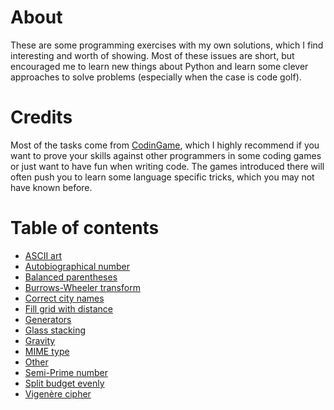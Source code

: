 # About
These are some programming exercises with my own solutions, which I find interesting and worth of showing. Most of these issues are short, but encouraged me to learn new things about Python and learn some clever approaches to solve problems (especially when the case is code golf).

# Credits
Most of the tasks come from [CodinGame](https://www.codingame.com/profile/b537e4e78f44fe5c659ad1737201c01f7716321), which I highly recommend if you want to prove your skills against other programmers in some coding games or just want to have fun when writing code. The games introduced there will often push you to learn some language specific tricks, which you may not have known before.

# Table of contents
- [ASCII art](https://github.com/pawelzar/python-snippets/tree/master/snippets/ascii_art)
- [Autobiographical number](https://github.com/pawelzar/python-snippets/tree/master/snippets/autobiographical_number)
- [Balanced parentheses](https://github.com/pawelzar/python-snippets/tree/master/snippets/balanced_parentheses)
- [Burrows-Wheeler transform](https://github.com/pawelzar/python-snippets/tree/master/snippets/burrows_wheeler_transform)
- [Correct city names](https://github.com/pawelzar/python-snippets/tree/master/snippets/correct_city_names)
- [Fill grid with distance](https://github.com/pawelzar/python-snippets/tree/master/snippets/fill_grid_with_distance)
- [Generators](https://github.com/pawelzar/python-snippets/tree/master/snippets/generators)
- [Glass stacking](https://github.com/pawelzar/python-snippets/tree/master/snippets/glass_stacking)
- [Gravity](https://github.com/pawelzar/python-snippets/tree/master/snippets/gravity)
- [MIME type](https://github.com/pawelzar/python-snippets/tree/master/snippets/mime_type)
- [Other](https://github.com/pawelzar/python-snippets/tree/master/snippets/other)
- [Semi-Prime number](https://github.com/pawelzar/python-snippets/tree/master/snippets/semi_prime_number)
- [Split budget evenly](https://github.com/pawelzar/python-snippets/tree/master/snippets/split_budget)
- [Vigenère cipher](https://github.com/pawelzar/python-snippets/tree/master/snippets/vigenere_cipher)
